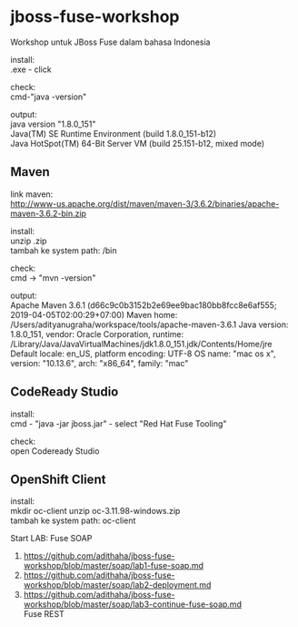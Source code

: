 # jboss-fuse-workshop

Workshop untuk JBoss Fuse dalam bahasa Indonesia


install:  
<java>.exe - click

check:  
cmd-"java -version"

output:  
java version "1.8.0_151"  
Java(TM) SE Runtime Environment (build 1.8.0_151-b12)  
Java HotSpot(TM) 64-Bit Server VM (build 25.151-b12, mixed mode)  

Maven
-----
link maven:   
http://www-us.apache.org/dist/maven/maven-3/3.6.2/binaries/apache-maven-3.6.2-bin.zip

install:  
unzip <maven>.zip  
tambah ke system path: <maven>/bin  

check:  
cmd -> "mvn -version"

output:  
Apache Maven 3.6.1 (d66c9c0b3152b2e69ee9bac180bb8fcc8e6af555; 2019-04-05T02:00:29+07:00)
Maven home: /Users/adityanugraha/workspace/tools/apache-maven-3.6.1
Java version: 1.8.0_151, vendor: Oracle Corporation, runtime: /Library/Java/JavaVirtualMachines/jdk1.8.0_151.jdk/Contents/Home/jre
Default locale: en_US, platform encoding: UTF-8
OS name: "mac os x", version: "10.13.6", arch: "x86_64", family: "mac"

CodeReady Studio
----------------
install:  
cmd - "java -jar jboss.jar" - select "Red Hat Fuse Tooling"

check:  
open Codeready Studio


OpenShift Client
----------------
install:  
mkdir oc-client
unzip oc-3.11.98-windows.zip  
tambah ke system path: oc-client

Start LAB:
Fuse SOAP
1. https://github.com/adithaha/jboss-fuse-workshop/blob/master/soap/lab1-fuse-soap.md
2. https://github.com/adithaha/jboss-fuse-workshop/blob/master/soap/lab2-deployment.md
3. https://github.com/adithaha/jboss-fuse-workshop/blob/master/soap/lab3-continue-fuse-soap.md  
Fuse REST

